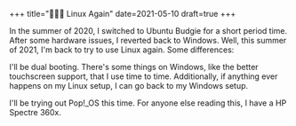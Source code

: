 +++
title="👩🏻‍💻 Linux Again"
date=2021-05-10
draft=true
+++

In the summer of 2020, I switched to Ubuntu Budgie for a short period time. After some hardware issues, I reverted back to Windows. Well, this summer of 2021, I'm back to try to use Linux again. Some differences:

I'll be dual booting. There's some things on Windows, like the better touchscreen support, that I use time to time. Additionally, if anything ever happens on my Linux setup, I can go back to my Windows setup. 

I'll be trying out Pop!_OS this time. For anyone else reading this, I have a HP Spectre 360x.